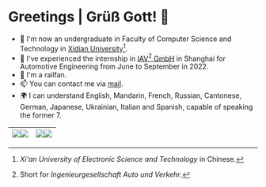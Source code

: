 # Greetings | Grüß Gott! 👋

<!--
**K-PK66/K-PK66** is a ✨ _special_ ✨ repository because its `README.md` (this file) appears on your GitHub profile.

Here are some ideas to get you started:

- 🔭 I’m currently working on ...
- 🌱 I’m currently learning ...
- 👯 I’m looking to collaborate on ...
- 🤔 I’m looking for help with ...
- 💬 Ask me about ...
- 📫 How to reach me: ...
- 😄 Pronouns: ...
- ⚡ Fun fact: ...
-->
- 🏫 I'm now an undergraduate in Faculty of Computer Science and Technology in [Xidian University](https://en.wikipedia.org/wiki/Xidian_University)[^1].
- 👔 I've experienced the internship in [IAV](https://en.wikipedia.org/wiki/IAV_GmbH)[^2][ GmbH](https://en.wikipedia.org/wiki/IAV_GmbH) in Shanghai for Automotive Engineering from June to September in 2022.
- 🤔 I'm a railfan.
- 📫 You can contact me via [mail](mailto:gu.pq@ro.ru).
- 🌍 I can understand English, Mandarin, French, Russian, Cantonese, German, Japanese, Ukrainian, Italian and Spanish, capable of speaking the former 7.


| <a href="https://github-readme-stats-one-bice.vercel.app/api?username=K-PK66&show_icons=true&include_all_commits=true&icon_color=A9A886&title_color=92905D&hide_border=true&role=OWNER,ORGANIZATION_MEMBER#gh-light-mode-only"><img align="center" src="https://github-readme-stats-one-bice.vercel.app/api?username=K-PK66&show_icons=true&include_all_commits=true&icon_color=A9A886&title_color=92905D&hide_border=true&role=OWNER,ORGANIZATION_MEMBER#gh-light-mode-only" /></a><a href="https://github-readme-stats-one-bice.vercel.app/api?username=K-PK66&bg_color=0d1117&text_color=D5D1AE&show_icons=true&include_all_commits=true&icon_color=D5D1Ae&title_color=BFC096&hide_border=true&role=OWNER,ORGANIZATION_MEMBER#gh-dark-mode-only"><img align="center" src="https://github-readme-stats-one-bice.vercel.app/api?username=K-PK66&bg_color=0d1117&text_color=D5D1AE&show_icons=true&include_all_commits=true&icon_color=D5D1Ae&title_color=BFC096&hide_border=true&role=OWNER,ORGANIZATION_MEMBER#gh-dark-mode-only" /></a> | <a href="https://github-readme-stats-one-bice.vercel.app/api/top-langs/?username=K-PK66&layout=compact&langs_count=8&include_all_commits=true&icon_color=A9A886&hide_border=true&title_color=92905D&role=OWNER,ORGANIZATION_MEMBER&hide=javascript#gh-light-mode-only"><img align="center" src="https://github-readme-stats-one-bice.vercel.app/api/top-langs/?username=K-PK66&layout=compact&langs_count=8&include_all_commits=true&icon_color=A9A886&hide_border=true&title_color=92905D&role=OWNER,ORGANIZATION_MEMBER&hide=javascript#gh-light-mode-only" /></a><a href="https://github-readme-stats-one-bice.vercel.app/api/top-langs/?username=K-PK66&bg_color=0d1117&text_color=D5D1AE&layout=compact&langs_count=8&include_all_commits=true&icon_color=D5D1Ae&hide_border=true&title_color=BFC096&role=OWNER,ORGANIZATION_MEMBER&hide=javascript#gh-dark-mode-only"><img align="center" src="https://github-readme-stats-one-bice.vercel.app/api/top-langs/?username=K-PK66&bg_color=0d1117&text_color=D5D1AE&layout=compact&langs_count=8&include_all_commits=true&icon_color=D5D1Ae&hide_border=true&title_color=BFC096&role=OWNER,ORGANIZATION_MEMBER&hide=javascript#gh-dark-mode-only" /></a> |
| ------------- | ------------- |


[^1]: *Xi'an University of Electronic Science and Technology* in Chinese.
[^2]: Short for *Ingenieurgesellschaft Auto und Verkehr*.
